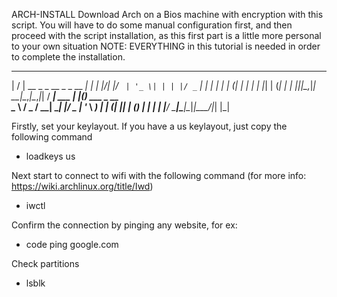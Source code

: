   ARCH-INSTALL
Download Arch on a Bios machine with encryption with this script.
You will have to do some manual configuration first, and then proceed with the script installation, as this first part is a little more personal to your own situation
NOTE: EVERYTHING in this tutorial is needed in order to complete the installation.


 __  __                         _  
|  \/  | __ _ _ __  _   _  __ _| | 
| |\/| |/ _` | '_ \| | | |/ _` | | 
| |  | | (_| | | | | |_| | (_| | | 
|____|_|\__,_|_| __|\__,_|\__,_|_| 
/ ___|  ___  ___| |_(_) ___  _ __  
\___ \ / _ \/ __| __| |/ _ \| '_ \ 
 ___) |  __| (__| |_| | (_) | | | |
|____/ \___|\___|\__|_|\___/|_| |_|

Firstly, set your keylayout. If you have a us keylayout, just copy the following command
* loadkeys us

Next start to connect to wifi with the following command (for more info: https://wiki.archlinux.org/title/Iwd)
* iwctl

Confirm the connection by pinging any website, for ex: 
* code ping google.com

Check partitions
* lsblk




